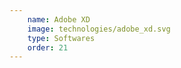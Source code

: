 ```yaml
---
    name: Adobe XD
    image: technologies/adobe_xd.svg
    type: Softwares
    order: 21
---
```

